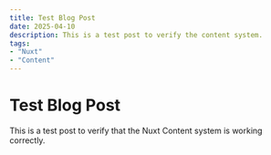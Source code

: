 ```yaml
---
title: Test Blog Post
date: 2025-04-10
description: This is a test post to verify the content system.
tags: 
- "Nuxt"
- "Content"
---
```


# Test Blog Post

This is a test post to verify that the Nuxt Content system is working correctly.